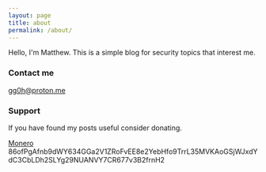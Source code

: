 ```yaml
---
layout: page
title: about
permalink: /about/
---
```


Hello, I'm Matthew. This is a simple blog for security topics that interest me.


### Contact me

[gg0h@proton.me](mailto:gg0h@proton.me)

### Support

If you have found my posts useful consider donating.

[Monero](monero:86ofPgAfnb9dWY634GGa2V1ZRoFvEE8e2YebHfo9TrrL35MVKAoGSjWJxdYdC3CbLDh2SLYg29NUANVY7CR677v3B2frnH2) 86ofPgAfnb9dWY634GGa2V1ZRoFvEE8e2YebHfo9TrrL35MVKAoGSjWJxdYdC3CbLDh2SLYg29NUANVY7CR677v3B2frnH2


